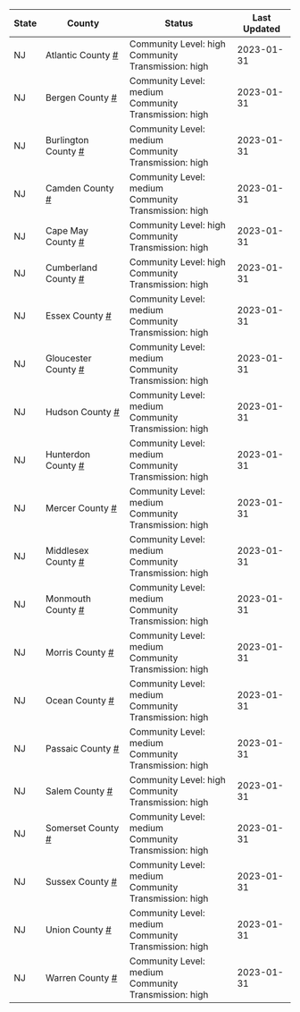 State | County | Status | Last Updated
--- | --- | --- | --- 
NJ | Atlantic County <a href="#atlantic_county">#</a> | <a name="atlantic_county"></a>Community Level: high<br/>Community Transmission: high | 2023-01-31
NJ | Bergen County <a href="#bergen_county">#</a> | <a name="bergen_county"></a>Community Level: medium<br/>Community Transmission: high | 2023-01-31
NJ | Burlington County <a href="#burlington_county">#</a> | <a name="burlington_county"></a>Community Level: medium<br/>Community Transmission: high | 2023-01-31
NJ | Camden County <a href="#camden_county">#</a> | <a name="camden_county"></a>Community Level: medium<br/>Community Transmission: high | 2023-01-31
NJ | Cape May County <a href="#cape_may_county">#</a> | <a name="cape_may_county"></a>Community Level: high<br/>Community Transmission: high | 2023-01-31
NJ | Cumberland County <a href="#cumberland_county">#</a> | <a name="cumberland_county"></a>Community Level: high<br/>Community Transmission: high | 2023-01-31
NJ | Essex County <a href="#essex_county">#</a> | <a name="essex_county"></a>Community Level: medium<br/>Community Transmission: high | 2023-01-31
NJ | Gloucester County <a href="#gloucester_county">#</a> | <a name="gloucester_county"></a>Community Level: medium<br/>Community Transmission: high | 2023-01-31
NJ | Hudson County <a href="#hudson_county">#</a> | <a name="hudson_county"></a>Community Level: medium<br/>Community Transmission: high | 2023-01-31
NJ | Hunterdon County <a href="#hunterdon_county">#</a> | <a name="hunterdon_county"></a>Community Level: medium<br/>Community Transmission: high | 2023-01-31
NJ | Mercer County <a href="#mercer_county">#</a> | <a name="mercer_county"></a>Community Level: medium<br/>Community Transmission: high | 2023-01-31
NJ | Middlesex County <a href="#middlesex_county">#</a> | <a name="middlesex_county"></a>Community Level: medium<br/>Community Transmission: high | 2023-01-31
NJ | Monmouth County <a href="#monmouth_county">#</a> | <a name="monmouth_county"></a>Community Level: medium<br/>Community Transmission: high | 2023-01-31
NJ | Morris County <a href="#morris_county">#</a> | <a name="morris_county"></a>Community Level: medium<br/>Community Transmission: high | 2023-01-31
NJ | Ocean County <a href="#ocean_county">#</a> | <a name="ocean_county"></a>Community Level: medium<br/>Community Transmission: high | 2023-01-31
NJ | Passaic County <a href="#passaic_county">#</a> | <a name="passaic_county"></a>Community Level: medium<br/>Community Transmission: high | 2023-01-31
NJ | Salem County <a href="#salem_county">#</a> | <a name="salem_county"></a>Community Level: high<br/>Community Transmission: high | 2023-01-31
NJ | Somerset County <a href="#somerset_county">#</a> | <a name="somerset_county"></a>Community Level: medium<br/>Community Transmission: high | 2023-01-31
NJ | Sussex County <a href="#sussex_county">#</a> | <a name="sussex_county"></a>Community Level: medium<br/>Community Transmission: high | 2023-01-31
NJ | Union County <a href="#union_county">#</a> | <a name="union_county"></a>Community Level: medium<br/>Community Transmission: high | 2023-01-31
NJ | Warren County <a href="#warren_county">#</a> | <a name="warren_county"></a>Community Level: medium<br/>Community Transmission: high | 2023-01-31
